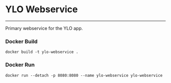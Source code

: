 # YLO Webservice
<hr/>
Primary webservice for the YLO app. 

### Docker Build
```docker build -t ylo-webservice .```

### Docker Run
```docker run --detach -p 8080:8080 --name ylo-webservice ylo-webservice```